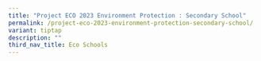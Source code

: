 ```yaml
---
title: "Project ECO 2023 Environment Protection : Secondary School"
permalink: /project-eco-2023-environment-protection-secondary-school/
variant: tiptap
description: ""
third_nav_title: Eco Schools
---
```


